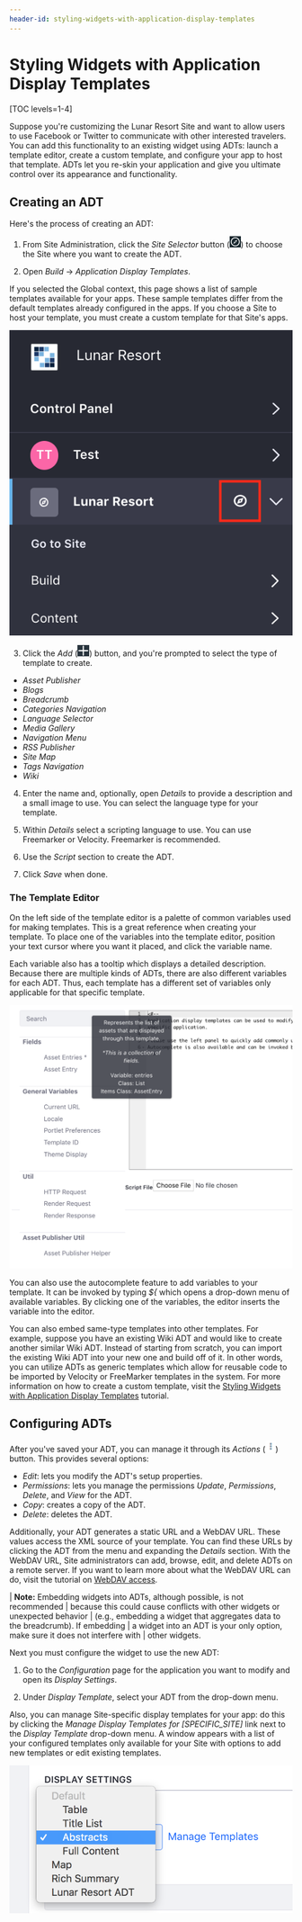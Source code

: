 ```yaml
---
header-id: styling-widgets-with-application-display-templates
---
```


# Styling Widgets with Application Display Templates

[TOC levels=1-4]

Suppose you're customizing the Lunar Resort Site and want to allow users to use 
Facebook or Twitter to communicate with other interested travelers. You can add
this functionality to an existing widget using ADTs: launch a template editor,
create a custom template, and configure your app to host that template. ADTs
let you re-skin your application and give you ultimate control over its
appearance and functionality.

## Creating an ADT

Here's the process of creating an ADT:

1.  From Site Administration, click the *Site Selector* button 
    (![Compass](../../../../../images/icon-compass.png)) to choose the Site where you
    want to create the ADT. 
 
2.  Open *Build* &rarr; *Application Display Templates*. 
 
If you selected the Global context, this page shows a list of sample templates
available for your apps. These sample templates differ from the default
templates already configured in the apps. If you choose a Site to host your
template, you must create a custom template for that Site's apps.

![Figure 1: The Site Administration dropdown menu lets you choose the context in which your application display template resides.](../../../../../images/context-selector.png)

3.  Click the *Add*
    (![Add](../../../../../images/icon-add-app.png)) button, and you're 
    prompted to select the type of template to create.

- *Asset Publisher*
- *Blogs*
- *Breadcrumb*
- *Categories Navigation*
- *Language Selector*
- *Media Gallery*
- *Navigation Menu*
- *RSS Publisher*
- *Site Map*
- *Tags Navigation*
- *Wiki*

4.  Enter the name and, optionally, open *Details* to provide a description and
    a small image to use. You can select the language type for your template.
 
5.  Within *Details* select a scripting language to use. You can use Freemarker
    or Velocity. Freemarker is recommended. 
 
6.  Use the *Script* section to create the ADT.

7.  Click *Save* when done.

### The Template Editor

On the left side of the template editor is a palette of common variables used
for making templates. This is a great reference when creating your template. To
place one of the variables into the template editor, position your text cursor
where you want it placed, and click the variable name.

Each variable also has a tooltip which displays a detailed description. Because
there are multiple kinds of ADTs, there are also different variables for each
ADT. Thus, each template has a different set of variables only applicable for
that specific template. 

![Figure 2: Liferay offers a versatile script editor to customize your ADT.](../../../../../images/adt-script-editor.png)

You can also use the autocomplete feature to add variables to your template. It
can be invoked by typing *${* which opens a drop-down menu of available
variables. By clicking one of the variables, the editor inserts the variable
into the editor.

You can also embed same-type templates into other templates. For example,
suppose you have an existing Wiki ADT and would like to create another similar
Wiki ADT. Instead of starting from scratch, you can import the existing Wiki ADT
into your new one and build off of it. In other words, you can utilize ADTs as
generic templates which allow for reusable code to be imported by Velocity or
FreeMarker templates in the system. For more information on how to create
a custom template, visit the 
[Styling Widgets with Application Display Templates](/docs/7-1/user/-/knowledge_base/u/styling-widgets-with-application-display-templates)
tutorial.

## Configuring ADTs

After you've saved your ADT, you can manage it through its *Actions*
(![Actions](../../../../../images/icon-actions.png)) button. This provides
several options:

- *Edit*: lets you modify the ADT's setup properties.
- *Permissions*: lets you manage the permissions *Update*, *Permissions*,
  *Delete*, and *View* for the ADT.
- *Copy*: creates a copy of the ADT.
- *Delete*: deletes the ADT.

Additionally, your ADT generates a static URL and a WebDAV URL. These values
access the XML source of your template. You can find these URLs by clicking the
ADT from the menu and expanding the *Details* section. With the WebDAV URL, Site
administrators can add, browse, edit, and delete ADTs on a remote server. If you
want to learn more about what the WebDAV URL can do, visit the tutorial on
[WebDAV access](/docs/7-1/user/-/knowledge_base/u/desktop-access-to-documents-and-media). 

| **Note:** Embedding widgets into ADTs, although possible, is not recommended
| because this could cause conflicts with other widgets or unexpected behavior
| (e.g., embedding a widget that aggregates data to the breadcrumb). If embedding
| a widget into an ADT is your only option, make sure it does not interfere with
| other widgets.

Next you must configure the widget to use the new ADT:

1.  Go to the *Configuration* page for the application you want to modify and
    open its *Display Settings*.

2.  Under *Display Template*, select your ADT from the drop-down menu.

Also, you can manage Site-specific display templates for your app: do this by 
clicking the *Manage Display Templates for [SPECIFIC_SITE]* link next to the
*Display Template* drop-down menu. A window appears with a list of your
configured templates only available for your Site with options to add new
templates or edit existing templates.

![Figure 3: In the *Configuration* menu of an app, you can edit and manage available ADTs.](../../../../../images/adt-configuration.png)
